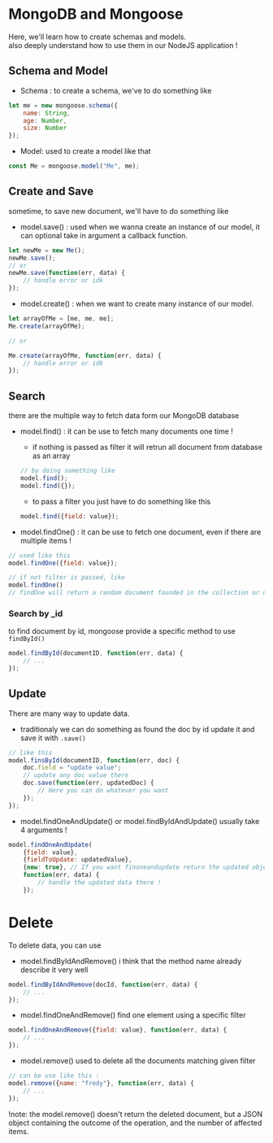 # MongoDB and Mongoose

Here, we'll learn how to create schemas and models. <br>
also deeply understand how to use them in our NodeJS application !

## Schema and Model
- Schema :
to create a schema, we've to do something like
```js
let me = new mongoose.schema({
    name: String,
    age: Number,
    size: Number
});
```

- Model:
used to create a model like that
```js
const Me = mongoose.model("Me", me);
```

## Create and Save 
sometime, to save new document, we'll have to do something like

- model.save() :
used when we wanna create an instance of our model, it can optional take in argument a callback function.
```js
let newMe = new Me();
newMe.save();
// or
newMe.save(function(err, data) {
    // handle error or idk
});
```

- model.create() :
when we want to create many instance of our model.
```js
let arrayOfMe = [me, me, me];
Me.create(arrayOfMe);

// or

Me.create(arrayOfMe, function(err, data) {
    // handle error or idk
});
```

## Search 
there are the multiple way to fetch data form our MongoDB database

- model.find() : 
it can be use to fetch many documents one time !
    - if nothing is passed as filter it will retrun all document from database as an array
    ```js
    // by doing something like
    model.find();
    model.find({});
    ```

    - to pass a filter you just have to do something like this 
    ```js
    model.find({field: value});
    ```

- model.findOne() :
it can be use to fetch one document, even if there are multiple items !
```js
// used like this
model.findOne({field: value});

// if not filter is passed, like
model.findOne()
// findOne will return a random document founded in the collection or null if there is no one in the collection
```

### Search by _id
to find document by id, mongoose provide a specific method to use `findById()`
```js
model.findById(documentID, function(err, data) {
    // ...
});
```

## Update 
There are many way to update data.

- traditionaly we can do something as found the doc by id update it and save it with `.save()`
```js
// like this
model.finsById(documentID, function(err, doc) {
    doc.field = "update value";
    // update any doc value there
    doc.save(function(err, updatedDoc) {
        // Here you can do whatever you want
    });
});
```

- model.findOneAndUpdate() or model.findByIdAndUpdate()
usually take 4 arguments !
```js
model.findOneAndUpdate(
    {field: value},
    {fieldToUpdate: updatedValue},
    {new: true}, // If you want finoneandupdate return the updated object
    function(err, data) {
        // handle the updated data there !
    });
```

# Delete
To delete data, you can use 

- model.findByIdAndRemove()
i think that the method name already describe it very well
```js
model.findByIdAndRemove(docId, function(err, data) {
    // ...
});
```

- model.findOneAndRemove()
find one element using a specific filter
```js
model.findOneAndRemove({field: value}, function(err, data) {
    // ...
});
```

- model.remove()
used to delete all the documents matching given filter
```js
// can be use like this :
model.remove({name: "fredy"}, function(err, data) {
    // ...
});
```

!note: the model.remove() doesn't return the deleted document, but a JSON object containing the outcome of the operation, and the number of affected items.
